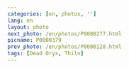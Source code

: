 ```yaml
---
categories: [en, photos, '']
lang: en
layout: photo
next_photo: /en/photos/P0000277.html
picname: P0000379
prev_photo: /en/photos/P0000128.html
tags: [Dead Oryx, Thilo]
---
```

